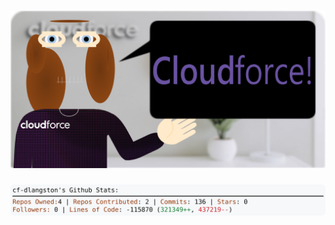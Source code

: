 <!-- 
Version 3.0.59
Built Sat Aug 17 2024 05:18:35 GMT+0000 (Coordinated Universal Time)
-->

<h1 align="center">
  <a href="https://github.com/cf-dlangston/cf-dlangston/tree/master/src" title="Click to View Source">
    <picture width="100%" alt="Dylan">
      <source media="(prefers-color-scheme: dark)" srcset="dylan-dark.svg?version=3.0.59">
      <img src="dylan-light.svg?version=3.0.59" alt="Dylan">
    </picture>
  </a>
</h1>

<div align="center">
  <picture width="100%" alt="Profile Info and Stats">
    <source media="(prefers-color-scheme: dark)" srcset="stats-dark.svg?version=3.0.59">
    <img src="stats-light.svg?version=3.0.59" alt="Profile Info and Stats">
  </picture>
</div>
